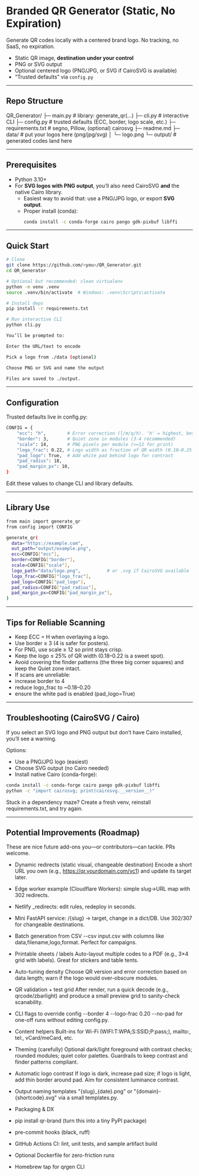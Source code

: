 # Branded QR Generator (Static, No Expiration)

Generate QR codes locally with a centered brand logo. No tracking, no SaaS, no expiration.

- Static QR image, **destination under your control**
- PNG or SVG output
- Optional centered logo (PNG/JPG, or SVG if CairoSVG is available)
- “Trusted defaults” via `config.py`

---

## Repo Structure

QR_Generator/
 ├─ main.py # library: generate_qr(...)
 ├─ cli.py # interactive CLI
 ├─ config.py # trusted defaults (ECC, border, logo scale, etc.)
 ├─ requirements.txt # segno, Pillow, (optional) cairosvg
 ├─ readme.md
 ├─ data/ # put your logos here (png/jpg/svg)
 │ └─ logo.png
 └─ output/ # generated codes land here


---

## Prerequisites

- Python 3.10+  
- For **SVG logos with PNG output**, you’ll also need CairoSVG **and** the native Cairo library.
  - Easiest way to avoid that: use a PNG/JPG logo, or export **SVG output**.
  - Proper install (conda):  
    ```bash
    conda install -c conda-forge cairo pango gdk-pixbuf libffi
    ```

---

## Quick Start

```bash
# Clone
git clone https://github.com/<you>/QR_Generator.git
cd QR_Generator

# Optional but recommended: clean virtualenv
python -m venv .venv
source .venv/bin/activate  # Windows: .venv\Scripts\activate

# Install deps
pip install -r requirements.txt

# Run interactive CLI
python cli.py

You’ll be prompted to:

Enter the URL/text to encode

Pick a logo from ./data (optional)

Choose PNG or SVG and name the output

Files are saved to ./output.
```

---

## Configuration

Trusted defaults live in config.py:
```bash
CONFIG = {
    "ecc": "h",        # Error correction (l/m/q/h). 'h' = highest, best for logos
    "border": 3,       # Quiet zone in modules (3-4 recommended)
    "scale": 14,       # PNG pixels per module (>=12 for print)
    "logo_frac": 0.22, # Logo width as fraction of QR width (0.18–0.25 safe)
    "pad_logo": True,  # Add white pad behind logo for contrast
    "pad_radius": 18,
    "pad_margin_px": 10,
}
```
Edit these values to change CLI and library defaults.

---

## Library Use
```bash
from main import generate_qr
from config import CONFIG

generate_qr(
  data="https://example.com",
  out_path="output/example.png",
  ecc=CONFIG["ecc"],
  border=CONFIG["border"],
  scale=CONFIG["scale"],
  logo_path="data/logo.png",          # or .svg if CairoSVG available
  logo_frac=CONFIG["logo_frac"],
  pad_logo=CONFIG["pad_logo"],
  pad_radius=CONFIG["pad_radius"],
  pad_margin_px=CONFIG["pad_margin_px"],
)
```

---

## Tips for Reliable Scanning

- Keep ECC = H when overlaying a logo.
- Use border ≥ 3 (4 is safer for posters).
- For PNG, use scale ≥ 12 so print stays crisp.
- Keep the logo ≤ 25% of QR width (0.18–0.22 is a sweet spot).
- Avoid covering the finder patterns (the three big corner squares) and keep the  Quiet zone intact.
- If scans are unreliable:
 - increase border to 4
 - reduce logo_frac to ~0.18–0.20
 - ensure the white pad is enabled (pad_logo=True)

---

## Troubleshooting (CairoSVG / Cairo)

If you select an SVG logo and PNG output but don’t have Cairo installed, you’ll see a warning.

Options:
- Use a PNG/JPG logo (easiest)
- Choose SVG output (no Cairo needed)
- Install native Cairo (conda-forge):
```bash
conda install -c conda-forge cairo pango gdk-pixbuf libffi
python -c "import cairosvg; print(cairosvg.__version__)"
```
Stuck in a dependency maze? Create a fresh venv, reinstall requirements.txt, and try again.

---

## Potential Improvements (Roadmap)

These are nice future add-ons you—or contributors—can tackle. PRs welcome.

- Dynamic redirects (static visual, changeable destination)
Encode a short URL you own (e.g., https://qr.yourdomain.com/vc1) and update its target later.

 - Edge worker example (Cloudflare Workers): simple slug→URL map with 302 redirects.
 - Netlify _redirects: edit rules, redeploy in seconds.
 - Mini FastAPI service: /{slug} → target, change in a dict/DB. Use 302/307 for changeable destinations.

- Batch generation from CSV
--csv input.csv with columns like data,filename,logo,format. Perfect for campaigns.

- Printable sheets / labels
Auto-layout multiple codes to a PDF (e.g., 3×4 grid with labels). Great for stickers and table tents.

- Auto-tuning density
Choose QR version and error correction based on data length; warn if the logo would over-obscure modules.

- QR validation + test grid
After render, run a quick decode (e.g., qrcode/zbarlight) and produce a small preview grid to sanity-check scanability.

- CLI flags to override config
--border 4 --logo-frac 0.20 --no-pad for one-off runs without editing config.py.

- Content helpers
Built-ins for Wi-Fi (WIFI:T:WPA;S:SSID;P:pass;), mailto:, tel:, vCard/meCard, etc.

- Theming (carefully)
Optional dark/light foreground with contrast checks; rounded modules; quiet color palettes. Guardrails to keep contrast and finder patterns compliant.

- Automatic logo contrast
If logo is dark, increase pad size; if logo is light, add thin border around pad. Aim for consistent luminance contrast.

- Output naming templates
"{slug}_{date}.png" or "{domain}-{shortcode}.svg" via a small templates.py.

- Packaging & DX
 - pip install qr-brand (turn this into a tiny PyPI package)
 - pre-commit hooks (black, ruff)
 - GitHub Actions CI: lint, unit tests, and sample artifact build
 - Optional Dockerfile for zero-friction runs
 - Homebrew tap for qrgen CLI
